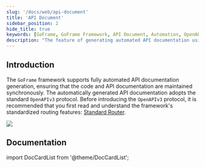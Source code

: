 ```yaml
---
slug: '/docs/web/api-document'
title: 'API Document'
sidebar_position: 2
hide_title: true
keywords: [GoFrame, GoFrame Framework, API Document, Automation, OpenAPIv3, API Documentation Generation, Routing Features, Framework Specifications, Code Synchronization, Documentation Maintenance]
description: "The feature of generating automated API documentation using the GoFrame framework. The GoFrame framework supports generating API documentation in a standardized manner through the OpenAPIv3 protocol, ensuring that the code and documentation are updated synchronously. It is recommended that users familiarize themselves with the framework's standard routing features before using this functionality to better manage routing and API registration."
---
```


## Introduction

The `GoFrame` framework supports fully automated API documentation generation, ensuring that the code and API documentation are maintained synchronously. The automatically generated API documentation adopts the standard `OpenAPIv3` protocol. Before introducing the `OpenAPIv3` protocol, it is recommended that you first read and understand the framework's standardized routing features: [Standard Router](../路由管理/路由管理-路由注册/路由注册-规范路由/路由注册-规范路由.md).

![](/markdown/487a4457a16a6cf2c86a7d706ce0d9cd.png)

## Documentation
import DocCardList from '@theme/DocCardList';

<DocCardList />